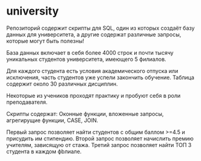 # university
Репозиторий содержит скрипты для SQL, один из которых создаёт базу данных для университета, а другие содержат различные запросы, которые могут быть полезны!

База данных включает в себя более 4000 строк и почти тысячу уникальных студентов университета, имеющего 5 филиалов.

Для каждого студента есть условия академического отпуска или исключения, часть студентов уже успели закончить обучение.
Таблица содержит около 30 различных дисциплин.

Некоторые из учеников проходят практику и пробуют себя в роли преподавателя.

Скрипты содержат: Оконные функции, вложенные запросы, агрегирущие функции, CASE, JOIN.

Первый запрос позволяет найти студентов с общим баллом >=4.5 и присудить им стипендию.
Второй запрос позволяет начислить премию учителям, зависящую от стажа. 
Третий запрос позволяет найти ТОП 3 студента в каждом фbлиале.
